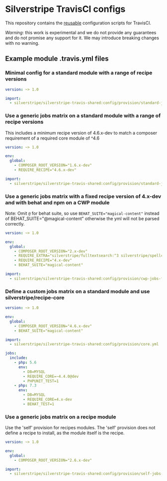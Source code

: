 # Silverstripe TravisCI configs

This repository contains the [reusable](https://docs.travis-ci.com/user/build-config-imports/) configuration scripts
for TravisCI.

*Warning*: this work is experimental and we do not provide any guarantees and do not promise any support for it.
We may introduce breaking changes with no warning.

## Example module .travis.yml files

### Minimal config for a standard module with a range of recipe versions

```yml
version: ~> 1.0

import:
  - silverstripe/silverstripe-travis-shared:config/provision/standard-jobs-range.yml
```

### Use a generic jobs matrix on a standard module with a range of recipe versions

This includes a minimum recipe version of 4.6.x-dev to match a composer requirement of a required core module of ^4.6

```yml
version: ~> 1.0

env:
  global:
    - COMPOSER_ROOT_VERSION="1.6.x-dev"
    - REQUIRE_RECIPE="4.6.x-dev"

import:
  - silverstripe/silverstripe-travis-shared:config/provision/standard-jobs-range.yml
```

### Use a generic jobs matrix with a fixed recipe version of 4.x-dev and with behat and npm on a CWP module

Note: Omit `@` for behat suite, so use `BEHAT_SUITE="magical-content"` instead of BEHAT_SUITE="@magical-content" otherwise the yml will not be parsed correctly.

```yml
version: ~> 1.0

env:
  global:
    - COMPOSER_ROOT_VERSION="2.x-dev"
    - REQUIRE_EXTRA="silverstripe/fulltextsearch:^3 silverstripe/spellcheck:^2"
    - REQUIRE_RECIPE="4.x-dev"
    - BEHAT_SUITE="magical-content"

import:
  - silverstripe/silverstripe-travis-shared:config/provision/cwp-jobs-fixed-behat-npm.yml
```

### Define a custom jobs matrix on a standard module and use silverstripe/recipe-core

```yml
version: ~> 1.0

env:
  global:
    - COMPOSER_ROOT_VERSION="4.6.x-dev"
    - BEHAT_SUITE="magical-content"

import:
  - silverstripe/silverstripe-travis-shared:config/provision/core.yml

jobs:
  include:
    - php: 5.6
      env:
        - DB=MYSQL
        - REQUIRE_CORE=~4.4.0@dev
        - PHPUNIT_TEST=1
    - php: 7.3
      env:
        - DB=MYSQL
        - REQUIRE_CORE=4.x-dev
        - BEHAT_TEST=1
```

### Use a generic jobs matrix on a recipe module

Use the 'self' provision for recipes modules.  The 'self' provision does not define a recipe to install, as the module itself is the recipe.

```yml
version: ~> 1.0

env:
  global:
    - COMPOSER_ROOT_VERSION="2.6.x-dev"

import:
  - silverstripe/silverstripe-travis-shared:config/provision/self-jobs-range.yml
```
